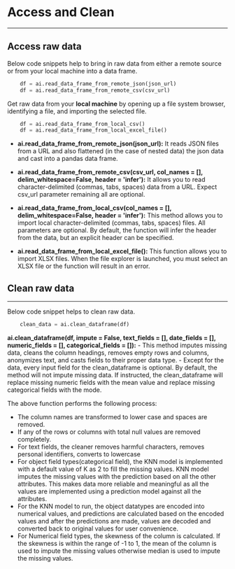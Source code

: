 # Access and Clean
---
## Access raw data

Below code snippets help to bring in raw data from either a remote source or from your local machine into a data frame.

```python
	df = ai.read_data_frame_from_remote_json(json_url)
	df = ai.read_data_frame_from_remote_csv(csv_url)
```

Get raw data from your __local machine__ by opening up a file system browser, identifying a file, and importing the selected file.
```python
	df = ai.read_data_frame_from_local_csv()
	df = ai.read_data_frame_from_local_excel_file()
```	
- __ai.read_data_frame_from_remote_json(json_url):__ It reads JSON files from a URL and also flattened (in the case of nested data) the json data and cast into a pandas data frame.

- __ai.read_data_frame_from_remote_csv(csv_url, col_names = [], delim_whitespace=False, header = 'infer'):__ It allows you to read character-delimited (commas, tabs, spaces) data from a URL. Expect csv_url parameter remaining all are optional.

- __ai.read_data_frame_from_local_csv(col_names = [], delim_whitespace=False, header = 'infer'):__ This method allows you to import local character-delimited (commas, tabs, spaces) files. All parameters are optional. By default, the function will infer the header from the data, but an explicit header can be specified.

- __ai.read_data_frame_from_local_excel_file():__ This function allows you to import XLSX files. When the file explorer is launched, you must select an XLSX file or the function will result in an error.

## Clean raw data
---

Below code snippet helps to clean raw data.
```python
	clean_data = ai.clean_dataframe(df)
```
__ai.clean_dataframe(df, impute = False, text_fields = [], date_fields = [], numeric_fields = [], categorical_fields = []):__
	- This method imputes missing data, cleans the column headings, removes empty rows and columns, anonymizes text, and casts fields to their proper data type. 
	- Except for the data, every input field for the clean_dataframe is optional. By default, the method will not impute missing data. If instructed, the clean_dataframe will replace missing numeric fields with the mean value and replace missing categorical fields with the mode.
	
The above function performs the following process:

- The column names are transformed to lower case and spaces are removed.
- If any of the rows or columns with total null values are removed completely.
- For text fields, the cleaner removes harmful characters, removes personal identifiers, converts to lowercase
- For object field types(categorical field), the KNN model is implemented with a default value of K as 2 to fill the missing values. KNN model imputes the missing values with the prediction based on all the other attributes. This makes data more reliable and meaningful as all the values are implemented using a prediction model against all the attributes.
- For the KNN model to run, the object datatypes are encoded into numerical values, and predictions are calculated based on the encoded values and after the predictions are made, values are decoded and converted back to original values for user convenience.
- For Numerical field types, the skewness of the column is calculated. If the skewness is within the range of -1 to 1, the mean of the column is used to impute the missing values otherwise median is used to impute the missing values.